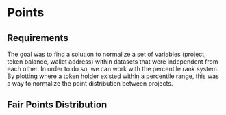 # Points

## Requirements
The goal was to find a solution to normalize a set of variables (project, token balance, wallet address) within datasets that were independent from each other. In order to do so, we can work with the percentile rank system. By plotting where a token holder existed within a percentile range, this was a way to normalize the point distribution between projects.

## Fair Points Distribution

